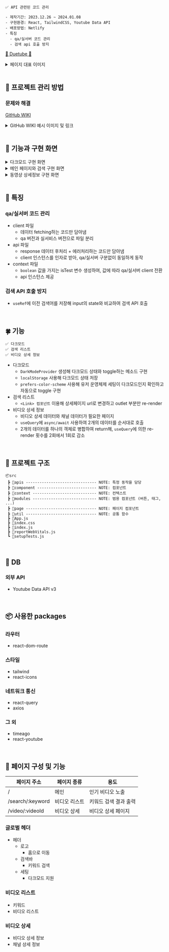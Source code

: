 ```
✅ API 관련된 코드 관리

- 제작기간: 2023.12.26 ~ 2024.01.08
- 구현환경: React, TailwindCSS, Youtube Data API
- 배포방법: Netlify
- 특징
  - qa/실서버 코드 관리
  - 검색 api 호출 방지
```

[💜 Duetube 💜](https://duetube.netlify.app/)

<details>
<summary>페이지 대표 이미지</summary>

<img width="1680" alt="스크린샷 2024-03-21 오후 3 13 49" src="https://github.com/DuetoPark/react-duetube/assets/69448900/066c06bd-cd2a-4f03-9d86-e02496ddbac7">
<img width="1680" alt="스크린샷 2024-03-21 오후 3 14 14" src="https://github.com/DuetoPark/react-duetube/assets/69448900/99487715-12d9-458e-a79c-e83418557244">
<img width="1680" alt="스크린샷 2024-03-21 오후 3 14 25" src="https://github.com/DuetoPark/react-duetube/assets/69448900/cdb59ad9-cfbc-4805-baae-693d9a3da329">
</details>

<br/>

## 🦄 프로젝트 관리 방법

### 문제와 해결

[GitHub WIKI]()

<details>
<summary>GitHub WIKI 예시 이미지 및 링크</summary>

<img width="1000" alt="스크린샷 2024-03-21 오후 3 45 25" src="https://github.com/DuetoPark/super-super-glue/assets/69448900/c795a2b1-97b6-4979-a74e-646ea4b56979">
</details>

<br/>

## 🧚 기능과 구현 화면

<details>
<summary>다크모드 구현 화면</summary>

https://github.com/DuetoPark/react-duetube/assets/69448900/b034002c-c143-48a2-ba5d-a443f832c009

</details>

<details>
<summary>메인 페이지와 검색 구현 화면</summary>

https://github.com/DuetoPark/react-duetube/assets/69448900/ebdc5c24-b7b9-4520-89ac-09a232985cd3

</details>

<details>
<summary>동영상 상세정보 구현 화면</summary>

https://github.com/DuetoPark/react-duetube/assets/69448900/d8aaeda8-866c-4a73-83ff-866c7059fb3e

</details>

<br/>

## 🚀 특징

### qa/실서버 코드 관리

- client 파일
  - 데이터 fetching하는 코드만 담아냄
  - qa 버전과 실서비스 버전으로 파일 분리
- api 파일
  - response 데이터 후처리 + 에러처리하는 코드만 담아냄
  - client 인스턴스를 인자로 받아, qa/실서버 구분없이 동일하게 동작
- context 파일
  - `boolean` 값을 가지는 isTest 변수 생성하여, 값에 따라 qa/실서버 client 전환
  - api 인스턴스 제공

### 검색 API 호출 방지

- `useRef`에 이전 검색어를 저장해 input의 state와 비교하여 검색 API 호출

<br/>

## 🍀 기능

```
✅ 다크모드
✅ 검색 리스트
✅ 비디오 상세 정보
```

- 다크모드
  - `DarkModeProvider` 생성해 다크모드 상태와 toggle하는 메소드 구현
  - `localStorage` 사용해 다크모드 상태 저장
  - `prefers-color-scheme` 사용해 유저 운영체제 세팅이 다크모드인지 확인하고 자동으로 toggle 구현
- 검색 리스트
  - `<Link> 컴포넌트` 이용해 상세페이지 url로 변경하고 outlet 부분만 re-render
- 비디오 상세 정보
  - 비디오 상세 데이터와 채널 데이터가 필요한 페이지
  - `useQuery`에 `async/await` 사용하여 2개의 데이터를 순서대로 호출
  - 2개의 데이터를 하나의 객체로 병합하여 return해, `useQuery`에 의한 re-render 횟수를 2회에서 1회로 감소

<br/>

## 👀 프로젝트 구조

```
📦src
 ┣ 📂apis ------------------------------- NOTE: 특정 동작을 담당
 ┣ 📂component -------------------------- NOTE: 컴포넌트
 ┣ 📂context ---------------------------- NOTE: 컨텍스트
 ┣ 📂modules ---------------------------- NOTE: 범용 컴포넌트 (버튼, 태그, ...)
 ┣ 📂page ------------------------------- NOTE: 페이지 컴포넌트
 ┣ 📂util ------------------------------- NOTE: 공통 함수
 ┣ 📜App.js
 ┣ 📜index.css
 ┣ 📜index.js
 ┣ 📜reportWebVitals.js
 ┗ 📜setupTests.js
```

<br/>

## 🤩 DB

### 외부 API

- Youtube Data API v3

<br/>

## 📦 사용한 packages

### 라우터

- react-dom-route

### 스타일

- tailwind
- react-icons

### 네트워크 통신

- react-query
- axios

### 그 외

- timeago
- react-youtube

<br/>

## 🎨 페이지 구성 및 기능

| 페이지 주소      | 페이지 종류   | 용도                  |
| ---------------- | ------------- | --------------------- |
| /                | 메인          | 인기 비디오 노출      |
| /search/:keyword | 비디오 리스트 | 키워드 검색 결과 출력 |
| /video/:videoId  | 비디오 상세   | 비디오 상세 페이지    |

### 글로벌 헤더

- 헤더
  - 로고
    - 홈으로 이동
  - 검색바
    - 키워드 검색
  - 세팅
    - 다크모드 지원

### 비디오 리스트

- 키워드
- 비디오 리스트

### 비디오 상세

- 비디오 상세 정보
- 채널 상세 정보
